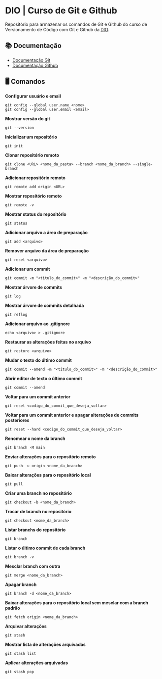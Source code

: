 # DIO | Curso de Git e Github

Repositório para armazenar os comandos de Git e Github do curso de Versionamento de Código com Git e Github da [DIO](https://www.dio.).

## 📚 Documentação

- [Documentação Git](https://git-scm.com/doc)
- [Documentação Github](https://docs.github.com/pt)

## 🖥️ Comandos

**Configurar usuário e email**

    git config --global user.name <nome>
    git config --global user.email <email>

**Mostrar versão do git**

    git --version

**Inicializar um repositório**

    git init

**Clonar repositório remoto**

    git clone <URL> <nome_da_pasta> --branch <nome_da_branch> --single-branch

**Adicionar repositório remoto**

    git remote add origin <URL>

**Mostrar repositório remoto**

    git remote -v

**Mostrar status do repositório**

    git status

**Adicionar arquivo a área de preparação**

    git add <arquivo>

**Remover arquivo da área de preparação**

    git reset <arquivo>

**Adicionar um commit**

    git commit -m "<titulo_do_commit>" -m "<descrição_do_commit>"

**Mostrar árvore de commits**

    git log

**Mostrar árvore de commits detalhada**

    git reflog

**Adicionar arquivo ao .gitignore**

    echo <arquivo> > .gitignore

**Restaurar as alterações feitas no arquivo**

    git restore <arquivo>

**Mudar o texto do último commit**

    git commit --amend -m "<titulo_do_commit>" -m "<descrição_do_commit>"

**Abrir editor de texto o último commit**

    git commit --amend

**Voltar para um commit anterior**

    git reset <codigo_do_commit_que_deseja_voltar>

**Voltar para um commit anterior e apagar alterações de commits posteriores**

    git reset --hard <codigo_do_commit_que_deseja_voltar>

**Renomear o nome da branch**

    git branch -M main

**Enviar alterações para o repositório remoto**

    git push -u origin <nome_da_branch>

**Baixar alterações para o repositório local**

    git pull

**Criar uma branch no repositório**

    git checkout -b <nome_da_branch>

**Trocar de branch no repositório**

    git checkout <nome_da_branch>

**Listar branchs do repositório**

    git branch

**Listar o último commit de cada branch**

    git branch -v

**Mesclar branch com outra**

    git merge <nome_da_branch>

**Apagar branch**

    git branch -d <nome_da_branch>

**Baixar alterações para o repositório local sem mesclar com a branch padrão**

    git fetch origin <nome_da_branch>

**Arquivar alterações**

    git stash

**Mostrar lista de alterações arquivadas**

    git stash list

**Aplicar alterações arquivadas**

    git stash pop
